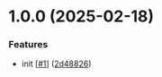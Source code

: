 # 1.0.0 (2025-02-18)


### Features

* init [[#1](https://github.com/d3p1/webservify/issues/1)] ([2d48826](https://github.com/d3p1/webservify/commit/2d48826a14208b0ffdf1e789d899aa9ebc152a4d))
